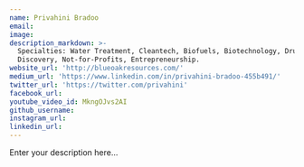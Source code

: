 ```yaml
---
name: Privahini Bradoo
email:
image:
description_markdown: >-
  Specialties: Water Treatment, Cleantech, Biofuels, Biotechnology, Drug
  Discovery, Not-for-Profits, Entrepreneurship.
website_url: 'http://blueoakresources.com/'
medium_url: 'https://www.linkedin.com/in/privahini-bradoo-455b491/'
twitter_url: 'https://twitter.com/privahini'
facebook_url:
youtube_video_id: MkngOJvs2AI
github_username:
instagram_url:
linkedin_url:
---
```


Enter your description here...
